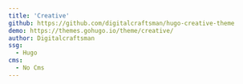 ```yaml
---
title: 'Creative'
github: https://github.com/digitalcraftsman/hugo-creative-theme
demo: https://themes.gohugo.io/theme/creative/
author: Digitalcraftsman
ssg:
  - Hugo
cms:
  - No Cms
---
```

